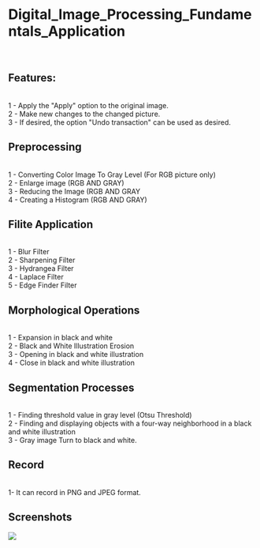 <h1> Digital_Image_Processing_Fundamentals_Application </h1>
<br>
<h2>Features:</h2>
<br>
1 - Apply the "Apply" option to the original image. <br>
2 - Make new changes to the changed picture. <br>
3 - If desired, the option "Undo transaction" can be used as desired. <br>

<h2> Preprocessing </h2>
<br>
1 - Converting Color Image To Gray Level (For RGB picture only) <br>
2 - Enlarge image (RGB AND GRAY) <br>
3 - Reducing the Image (RGB AND GRAY <br>
4 - Creating a Histogram (RGB AND GRAY) <br>

<h2>Filite Application</h2>
<br>
1 - Blur Filter <br>
2 - Sharpening Filter <br>
3 - Hydrangea Filter <br>
4 - Laplace Filter <br>
5 - Edge Finder Filter <br>


<h2>Morphological Operations</h2>
<br>
1 - Expansion in black and white <br>
2 - Black and White Illustration Erosion <br>
3 - Opening in black and white illustration <br>
4 - Close in black and white illustration <br>

<h2>Segmentation Processes</h2>
<br>
1 - Finding threshold value in gray level (Otsu Threshold) <br> 
2 - Finding and displaying objects with a four-way neighborhood in a black and white illustration <br>
3 - Gray image Turn to black and white. <br>

<h2>Record</h2>
<br>
1- It can record in PNG and JPEG format.


<h2>Screenshots</h2>

<img src="  Digital_Image_Processing_Fundamentals_Application/Screenshots/1.PNG"/>


